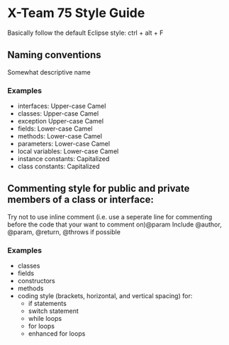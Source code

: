 # X-Team 75 Style Guide

Basically follow the default Eclipse style: ctrl + alt + F

## Naming conventions
Somewhat descriptive name

### Examples
* interfaces: Upper-case Camel
* classes: Upper-case Camel
* exception Upper-case Camel
* fields: Lower-case Camel
* methods: Lower-case Camel
* parameters: Lower-case Camel
* local variables: Lower-case Camel
* instance constants: Capitalized
* class constants: Capitalized

## Commenting style for public and private members of a class or interface:

Try not to use inline comment (i.e. use a seperate line for commenting before the code that your want to comment on)@param
Include @author, @param, @return, @throws if possible

### Examples

* classes
* fields
* constructors
* methods
* coding style (brackets, horizontal, and vertical spacing) for:
  * if statements
  * switch statement
  * while loops
  * for loops
  * enhanced for loops
